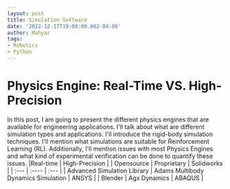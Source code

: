 ```yaml
---
layout: post
title: Simulation Software
date: '2022-12-17T19:00:00.002-04:00'
author: Mahyar
tags:
- Robotics
- Python
---
```


# Physics Engine: Real-Time VS. High-Precision
In this post, I am going to present the different physics engines that are available for engineering applications. I'll talk about what are different simulation types and applications. I'll introduce the rigid-body simulation techniques. I'll mention what simulations are suitable for Reinforcement Learning (RL). Additionally, I'll mention issues with most Physics Engines and what kind of experimental verification can be done to quantify these issues.
|Real-time | High-Precision |
| Opensource      | Proprietary | Solidworks |
| :---        |    :----   |  :--- |
| Advanced Simulation Library      | Adams Multibody Dynamics Simulation        |  ANSYS |
| Blender   | Agx Dynamics        | ABAQUS |
